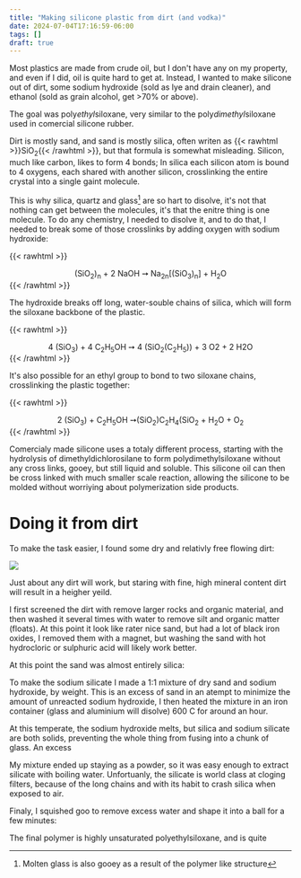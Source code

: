 ```yaml
---
title: "Making silicone plastic from dirt (and vodka)"
date: 2024-07-04T17:16:59-06:00
tags: []
draft: true
---
```


Most plastics are made from crude oil, but I don't have any on my property, and even if I did, oil is quite hard to get at.
Instead, I wanted to make silicone out of dirt, some sodium hydroxide (sold as lye and drain cleaner), and ethanol (sold as grain alcohol, get >70% or above). 

The goal was poly*ethyl*siloxane, very similar to the poly*dimethyl*siloxane used in comercial silicone rubber.

Dirt is mostly sand, and sand is mostly silica, often writen as {{< rawhtml >}}SiO<sub>2</sub>{{< /rawhtml >}}, but that formula is somewhat misleading.
Silicon, much like carbon, likes to form 4 bonds;
In silica each silicon atom is bound to 4 oxygens, each shared with another silicon, crosslinking the entire crystal into a single gaint molecule.

This is why silica, quartz and glass[^glass] are so hart to disolve, it's not that nothing can get between the molecules, it's that the enitre thing is one molecule.
To do any chemistry, I needed to disolve it, and to do that, I needed to break some of those crosslinks by adding oxygen with sodium hydroxide:

{{< rawhtml >}}<center>(SiO<sub>2</sub>)<sub>n</sub> + 2 NaOH ➙ Na<sub>2n</sub>[(SiO<sub>3</sub>)<sub>n</sub>] + H<sub>2</sub>O</center>{{< /rawhtml >}}

<!--
Actually doing this reaction is quite tricky, you could just throw some sand in concentrated sodium hydroxide, but the reaction is very slow.
I didn't want to wait all month, so I melted up 4 parts hydroxide with 3 parts sand (by weight), and kept heating it for a few minutes to disolve.
The reaction generates water, if you do be prered for bubling, possibly splashing molten sodium hydroxide, *definatly* wear eye protection.

I use a steel can, but most metal containers (not aluminum, it will react) will work, the mixture will disolve glass and most ceramics.
The mixture is very sticky, so dump it out before it cools.

Next the hydroxide sand mixture can be crushed and extracted in boiling water for a few minutes.
If it worked, the sodium silicate solution should become quite viscous after being boiled down.
-->


The hydroxide breaks off long, water-souble chains of silica, which will form the siloxane backbone of the plastic.

{{< rawhtml >}}<center>4 (SiO<sub>3</sub>) + 4 C<sub>2</sub>H<sub>5</sub>OH ➙ 4 (SiO<sub>2</sub>(C<sub>2</sub>H<sub>5</sub>)) + 3 O2 + 2 H2O </center>{{< /rawhtml >}}

It's also possible for an ethyl group to bond to two siloxane chains, crosslinking the plastic together:

{{< rawhtml >}}<center>2 (SiO<sub>3</sub>) +  C<sub>2</sub>H<sub>5</sub>OH ➙(SiO<sub>2</sub>)C<sub>2</sub>H<sub>4</sub>(SiO<sub>2</sub> + H<sub>2</sub>O + O<sub>2</sub></center>{{< /rawhtml >}}

Comercialy made silicone uses a totaly different process, starting with the hydrolysis of dimethyldichlorosilane to form polydimethylsiloxane without any cross links, gooey, but still liquid and soluble.
This silicone oil can then be cross linked with much smaller scale reaction, allowing the silicone to be molded without worriying about polymerization side products.

# Doing it from dirt

To make the task easier, I found some dry and relativly free flowing dirt:

![](dirt.jpg)

Just about any dirt will work, but staring with fine, high mineral content dirt will result in a heigher yeild.

I first screened the dirt with remove larger rocks and organic material, and then washed it several times with water to remove silt and organic matter (floats).
At this point it look like rater nice sand, but had a lot of black iron oxides, I removed them with a magnet, but washing the sand with hot hydrocloric or sulphuric acid will likely work better.

At this point the sand was almost entirely silica:

To make the sodium silicate I made a 1:1 mixture of dry sand and sodium hydroxide, by weight.
This is an excess of sand in an atempt to minimize the amount of unreacted sodium hydroxide, 
I then heated the mixture in an iron container (glass and aluminium will disolve) 600 C for around an hour.

At this temperate, the sodium hydroxide melts, but silica and sodium silicate are both solids, preventing the whole thing from fusing into a chunk of glass. An excess 


My mixture ended up staying as a powder, so it was easy enough to extract silicate with boiling water.
Unfortuanly, the silicate is world class at cloging filters, because of the long chains and with its habit to crash silica when exposed to air.

Finaly, I squished goo to remove excess water and shape it into a ball for a few minutes: 

The final polymer is highly unsaturated polyethylsiloxane, and is quite 

[^glass]: Molten glass is also gooey as a result of the polymer like structure
